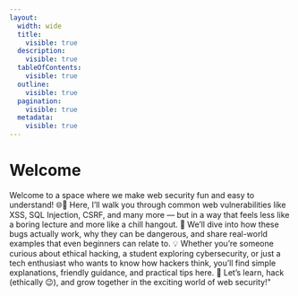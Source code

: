 ```yaml
---
layout:
  width: wide
  title:
    visible: true
  description:
    visible: true
  tableOfContents:
    visible: true
  outline:
    visible: true
  pagination:
    visible: true
  metadata:
    visible: true
---
```


# Welcome



Welcome to a space where we make web security fun and easy to understand! 🌐🔐 Here, I’ll walk you through common web vulnerabilities like XSS, SQL Injection, CSRF, and many more — but in a way that feels less like a boring lecture and more like a chill hangout. 🚀 We’ll dive into how these bugs actually work, why they can be dangerous, and share real-world examples that even beginners can relate to. 💡 Whether you’re someone curious about ethical hacking, a student exploring cybersecurity, or just a tech enthusiast who wants to know how hackers think, you’ll find simple explanations, friendly guidance, and practical tips here. 🌟 Let’s learn, hack (ethically 😉), and grow together in the exciting world of web security!"
